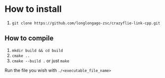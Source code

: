 # How to install

1. `git clone https://github.com/longlongago-zsc/crazyflie-link-cpp.git`

## How to compile 
1. `mkdir build && cd build`
2. `cmake ..`
3. `cmake --build .` or just `make`

Run the file you wish with `./<executable_file_name>`
